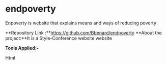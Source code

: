 # endpoverty
 Enpoverty is website that explains means and ways of reducing poverty

**Repository Link :**https://github.com/Bbenard/endpoverty
**About the project:**It is a Style-Conference website website

**Tools Applied:-**

Html

